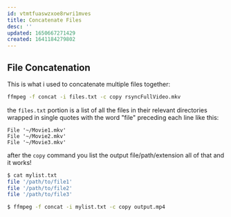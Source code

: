 ```yaml
---
id: vtmtfuaswzxoe8rwri1mves
title: Concatenate Files
desc: ''
updated: 1650667271429
created: 1641184279802
---
```



## File Concatenation

This is what i used to concatenate multiple files together:

```bash
ffmpeg -f concat -i files.txt -c copy rsyncFullVideo.mkv
```

the `files.txt` portion is a list of all the files in their relevant directories wrapped in single quotes with the word "file" preceding each line like this:

```
File '~/Movie1.mkv'
File '~/Movie2.mkv'
File '~/Movie3.mkv'
```

after the `copy` command you list the output file/path/extension all of that and it works!

```bash
$ cat mylist.txt
file '/path/to/file1'
file '/path/to/file2'
file '/path/to/file3'

$ ffmpeg -f concat -i mylist.txt -c copy output.mp4
```
